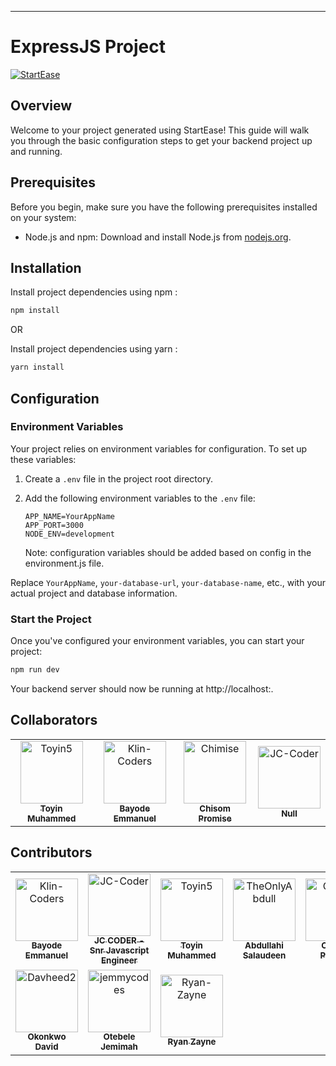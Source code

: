 ---

# ExpressJS Project

[![StartEase](https://img.shields.io/badge/Generated%20by-StartEase-blue)](https://github.com/JC-Coder/startease)

## Overview

Welcome to your project generated using StartEase! This guide will walk you through the basic configuration steps to get your backend project up and running.

## Prerequisites

Before you begin, make sure you have the following prerequisites installed on your system:

- Node.js and npm: Download and install Node.js from [nodejs.org](https://nodejs.org/).

## Installation

Install project dependencies using npm :

```bash
npm install
```

OR

Install project dependencies using yarn :

```bash
yarn install
```

## Configuration

### Environment Variables

Your project relies on environment variables for configuration. To set up these variables:

1. Create a `.env` file in the project root directory.

2. Add the following environment variables to the `.env` file:

   ```plaintext
   APP_NAME=YourAppName
   APP_PORT=3000
   NODE_ENV=development
   ```

   Note: configuration variables should be added based on config in the environment.js file.

Replace `YourAppName`, `your-database-url`, `your-database-name`, etc., with your actual project and database information.

### Start the Project

Once you've configured your environment variables, you can start your project:

```bash
npm run dev
```

Your backend server should now be running at http://localhost:<specified-port>.

## Collaborators

<!-- readme: collaborators -start -->
<table>
<tr>
    <td align="center">
        <a href="https://github.com/Toyin5">
            <img src="https://avatars.githubusercontent.com/u/40214690?v=4" width="100;" alt="Toyin5"/>
            <br />
            <sub><b>Toyin Muhammed</b></sub>
        </a>
    </td>
    <td align="center">
        <a href="https://github.com/Klin-Coders">
            <img src="https://avatars.githubusercontent.com/u/49831574?v=4" width="100;" alt="Klin-Coders"/>
            <br />
            <sub><b>Bayode Emmanuel</b></sub>
        </a>
    </td>
    <td align="center">
        <a href="https://github.com/Chimise">
            <img src="https://avatars.githubusercontent.com/u/66853110?v=4" width="100;" alt="Chimise"/>
            <br />
            <sub><b>Chisom Promise</b></sub>
        </a>
    </td>
    <td align="center">
        <a href="https://github.com/JC-Coder">
            <img src="https://avatars.githubusercontent.com/u/99423608?v=4" width="100;" alt="JC-Coder"/>
            <br />
            <sub><b>Null</b></sub>
        </a>
    </td></tr>
</table>
<!-- readme: collaborators -end -->

## Contributors

<!-- readme: contributors -start -->
<table>
<tr>
    <td align="center">
        <a href="https://github.com/Klin-Coders">
            <img src="https://avatars.githubusercontent.com/u/49831574?v=4" width="100;" alt="Klin-Coders"/>
            <br />
            <sub><b>Bayode Emmanuel</b></sub>
        </a>
    </td>
    <td align="center">
        <a href="https://github.com/JC-Coder">
            <img src="https://avatars.githubusercontent.com/u/99423608?v=4" width="100;" alt="JC-Coder"/>
            <br />
            <sub><b>JC CODER - Snr Javascript Engineer</b></sub>
        </a>
    </td>
    <td align="center">
        <a href="https://github.com/Toyin5">
            <img src="https://avatars.githubusercontent.com/u/40214690?v=4" width="100;" alt="Toyin5"/>
            <br />
            <sub><b>Toyin Muhammed</b></sub>
        </a>
    </td>
    <td align="center">
        <a href="https://github.com/TheOnlyAbdull">
            <img src="https://avatars.githubusercontent.com/u/117383203?v=4" width="100;" alt="TheOnlyAbdull"/>
            <br />
            <sub><b>Abdullahi Salaudeen</b></sub>
        </a>
    </td>
    <td align="center">
        <a href="https://github.com/Chimise">
            <img src="https://avatars.githubusercontent.com/u/66853110?v=4" width="100;" alt="Chimise"/>
            <br />
            <sub><b>Chisom Promise</b></sub>
        </a>
    </td>
    <td align="center">
        <a href="https://github.com/kelechukwu1">
            <img src="https://avatars.githubusercontent.com/u/106497598?v=4" width="100;" alt="kelechukwu1"/>
            <br />
            <sub><b>Kelechukwu</b></sub>
        </a>
    </td></tr>
<tr>
    <td align="center">
        <a href="https://github.com/Davheed2">
            <img src="https://avatars.githubusercontent.com/u/93078929?v=4" width="100;" alt="Davheed2"/>
            <br />
            <sub><b>Okonkwo David</b></sub>
        </a>
    </td>
    <td align="center">
        <a href="https://github.com/jemmycodes">
            <img src="https://avatars.githubusercontent.com/u/110843645?v=4" width="100;" alt="jemmycodes"/>
            <br />
            <sub><b>Otebele Jemimah</b></sub>
        </a>
    </td>
    <td align="center">
        <a href="https://github.com/Ryan-Zayne">
            <img src="https://avatars.githubusercontent.com/u/93886198?v=4" width="100;" alt="Ryan-Zayne"/>
            <br />
            <sub><b>Ryan Zayne</b></sub>
        </a>
    </td></tr>
</table>
<!-- readme: contributors -end -->

